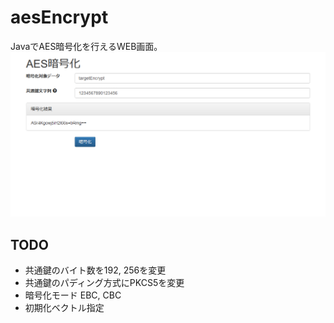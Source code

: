 # aesEncrypt
JavaでAES暗号化を行えるWEB画面。
![screenshot1](https://raw.githubusercontent.com/buzzword111/aesEncrypt/master/screenshot/20180102_1.PNG)

## TODO
- 共通鍵のバイト数を192, 256を変更
- 共通鍵のパディング方式にPKCS5を変更
- 暗号化モード EBC, CBC
- 初期化ベクトル指定
